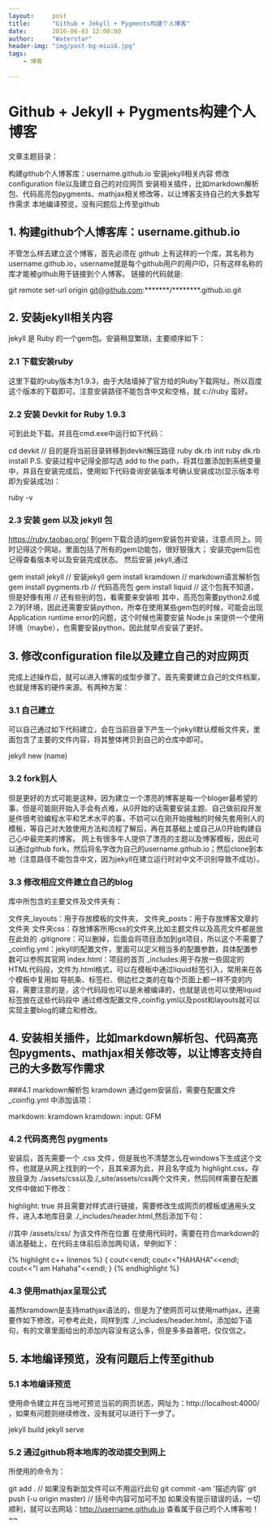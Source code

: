 ```yaml
---
layout:     post
title:      "Github + Jekyll + Pygments构建个人博客"
date:       2016-06-03 12:00:00
author:     "Waterstar"
header-img: "img/post-bg-miui6.jpg"
tags:
    - 博客
    
---
```


# Github + Jekyll + Pygments构建个人博客

文章主题目录：

构建github个人博客库：username.github.io
安装jekyll相关内容
修改configuration file以及建立自己的对应网页
安装相关插件，比如markdown解析包、代码高亮包pygments、mathjax相关修改等，以让博客支持自己的大多数写作需求
本地编译预览，没有问题后上传至github
## 1. 构建github个人博客库：username.github.io  
不管怎么样去建立这个博客，首先必须在 github 上有这样的一个库，其名称为 username.github.io，username就是每个github用户的用户ID，只有这样名称的库才能被github用于链接到个人博客。
链接的代码就是:

git remote set-url origin git@github.com:*******/********.github.io.git
## 2. 安装jekyll相关内容
jekyll 是 Ruby 的一个gem包。安装稍显繁琐，主要顺序如下：

### 2.1 下载安装ruby
这里下载的ruby版本为1.9.3，由于大陆墙掉了官方给的Ruby下载网址，所以百度这个版本的下载即可。注意安装路径不能包含中文和空格，就 c://ruby 蛮好。

### 2.2 安装 Devkit for Ruby 1.9.3
可到此处下载。并且在cmd.exe中运行如下代码：

cd devkit // 目的是将当前目录转移到devkit解压路径
ruby dk.rb init
ruby dk.rb install
P.S. 安装过程中记得全部勾选 add to the path，将其位置添加到系统变量中，并且在安装完成后，使用如下代码查询安装版本号确认安装成功(显示版本号即为安装成功)：

ruby -v
### 2.3 安装 gem 以及 jekyll 包
https://ruby.taobao.org/
到gem下载合适的gem安装包并安装，注意点同上。同时记得这个网站，里面包括了所有的gem功能包，很好狠强大；
安装完gem后也记得查看版本号以及安装完成状态。
然后安装 jekyll,通过

gem install jekyll // 安装jekyll
gem install kramdown // markdown语言解析包
gem install pygments.rb // 代码高亮包
gem install liquid // 这个包我不知道，但是好像有用
// 还有些别的包，看需要来安装啦
其中，高亮包需要python2.6或2.7的环境，因此还需要安装python，所幸在使用某些gem包的时候，可能会出现 Application runtime error的问题，这个时候也需要安装 Node.js 来提供一个使用环境（maybe），也需要安装python，因此就早点安装了更好。

## 3. 修改configuration file以及建立自己的对应网页
完成上述操作后，就可以进入博客的成型步骤了。首先需要建立自己的文件档案，也就是博客的硬件来源。有两种方案：

### 3.1 自己建立
可以自己通过如下代码建立，会在当前目录下产生一个jekyll默认模板文件夹，里面包含了主要的文件内容，将其整体拷贝到自己的仓库中即可。

jekyll new (name)
### 3.2 fork别人
但是更好的方式可能是这种，因为建立一个漂亮的博客是每一个bloger最希望的事，但是可能刚开始入手会有点难，从0开始的话需要安装主题、自己做前段开发是件很考验编程水平和艺术水平的事，不妨可以在刚开始接触的时候先套用别人的模板，等自己对大致使用方法和流程了解后，再在其基础上或自己从0开始构建自己心中最完美的博客。
网上有很多牛人提供了漂亮的主题以及博客模板，因此可以通过github fork，然后将名字改为自己的username.github.io；然后clone到本地（注意路径不能包含中文，因为jekyll在建立运行时对中文不识别导致不成功）。

### 3.3 修改相应文件建立自己的blog
库中所包含的主要文件及文件夹有：

文件夹_layouts：用于存放模板的文件夹，
文件夹_posts：用于存放博客文章的文件夹
文件夹css：存放博客所用css的文件夹,比如主题文件以及高亮文件都是放在此处的
.gitignore：可以删掉，后面会将项目添加到git项目，所以这个不需要了
_coinfig.yml：jekyll的配置文件，里面可以定义相当多的配置参数，具体配置参数可以参照其官网
index.html：项目的首页
_includes:用于存放一些固定的HTML代码段，文件为.html格式，可以在模板中通过liquid标签引入，常用来在各个模板中复用如 导航条、标签栏、侧边栏之类的在每个页面上都一样不变的内容，需要注意的是，这个代码段也可以是未被编译的，也就是说也可以使用liquid标签放在这些代码段中
通过修改配置文件_coinfig.yml以及post和layouts就可以实现主要blog的建立和修改。

## 4. 安装相关插件，比如markdown解析包、代码高亮包pygments、mathjax相关修改等，以让博客支持自己的大多数写作需求
###4.1 markdown解析包 kramdown
通过gem安装后，需要在配置文件 _coinfig.yml 中添加该项：

markdown: kramdown
kramdown:
  input: GFM
### 4.2 代码高亮包 pygments
安装后，首先需要一个 .css 文件，但是我也不清楚怎么在windows下生成这个文件，也就是从网上找到的一个，且其来源为此，并且名字成为 highlight.css，存放目录为 ./assets/css以及./_site/assets/css两个文件夹，然后同样需要在配置文件中做如下修改：

highlight: true
并且需要对样式进行链接，需要修改生成网页的模板或通用头文件，进入本地库目录 ./_includes/header.html,然后添加下句：

<link rel="stylesheet" href="/assets/css/highlight.css">
//其中 /assets/css/ 为该文件所在位置
在使用代码时，需要在符合markdown的语法基础上，在代码主体前后添加两句话，举例如下：

{% highlight c++ linenos %}
{
    cout<<endl;
    cout<<"HAHAHA"<<endl;
    cout<<"I am Hahaha"<<endl;
}
{% endhighlight %}
### 4.3 使用mathjax呈现公式
虽然kramdown是支持mathjax语法的，但是为了使网页可以使用mathjax，还需要作如下修改，可参考此处，同样到库 ./_includes/header.html，添加如下语句，有的文章里面给出的添加内容没有这么多，但是多多益善吧，仅仅信之。

## 5. 本地编译预览，没有问题后上传至github
### 5.1 本地编译预览
使用命令建立并在当地可预览当前的网页状态，网址为：http://localhost:4000/ ，如果有问题则继续修改，没有就可以进行下一步了。

jekyll build 
jekyll serve
### 5.2 通过github将本地库的改动提交到网上
所使用的命令为：

git add . // 如果没有新加文件可以不用运行此句
git commit -am '描述内容'
git push (-u origin master) // 括号中内容可加可不加
如果没有提示错误的话，一切顺利，就可以去网站：http://username.github.io 查看属于自己的个人博客啦！~~